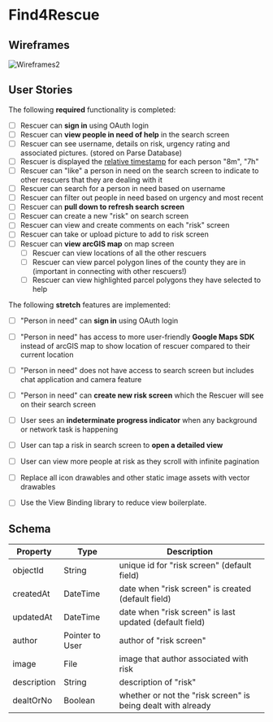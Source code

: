 # Find4Rescue

## Wireframes

![Wireframes2](https://user-images.githubusercontent.com/47072485/125831227-3d936594-abdf-4649-b568-93a861e90172.jpg)


## User Stories

The following **required** functionality is completed:

* [ ]	Rescuer can **sign in** using OAuth login
* [ ]	Rescuer can **view people in need of help** in the search screen
  * [ ] Rescuer can see username, details on risk, urgency rating and associated pictures. (stored on Parse Database) 
  * [ ] Rescuer is displayed the [relative timestamp](https://gist.github.com/nesquena/f786232f5ef72f6e10a7) for each person "8m", "7h"
  * [ ] Rescuer can "like" a person in need on the search screen to indicate to other rescuers that they are dealing with it
  * [ ] Rescuer can search for a person in need based on username
  * [ ] Rescuer can filter out people in need based on urgency and most recent
  * [ ] Rescuer can **pull down to refresh search screen**
  * [ ] Rescuer can create a new "risk" on search screen 
  * [ ] Rescuer can view and create comments on each "risk" screen 
  * [ ] Rescuer can take or upload picture to add to risk screen 
* [ ] Rescuer can **view arcGIS map** on map screen
  * [ ] Rescuer can view locations of all the other rescuers 
  * [ ] Rescuer can view parcel polygon lines of the county they are in (important in connecting with other rescuers!) 
  * [ ] Rescuer can view highlighted parcel polygons they have selected to help 

The following **stretch** features are implemented:

* [ ]  "Person in need" can **sign in** using OAuth login
  * [ ] "Person in need" has access to more user-friendly **Google Maps SDK** instead of arcGIS map to show location of rescuer compared to their current location
  * [ ] "Person in need" does not have access to search screen but includes chat application and camera feature 
  * [ ] "Person in need" can **create new risk screen** which the Rescuer will see on their search screen
* [ ] User sees an **indeterminate progress indicator** when any background or network task is happening
* [ ] User can tap a risk in search screen to **open a detailed view**
* [ ] User can view more people at risk as they scroll with infinite pagination
* [ ] Replace all icon drawables and other static image assets with vector drawables
* [ ] Use the View Binding library to reduce view boilerplate.


## Schema

|    Property    | Type |  Description  |  
| -------------- | ---- | ------------- |
| objectId  | String  | unique id for "risk screen" (default field) |
| createdAt  | DateTime  | date when "risk screen" is created (default field) |
| updatedAt  | DateTime  | date when "risk screen" is last updated (default field) |
| author  | Pointer to User  | author of "risk screen" |
| image  | File  | image that author associated with risk |
| description  | String  | description of "risk" |
| dealtOrNo | Boolean | whether or not the "risk screen" is being dealt with already |


